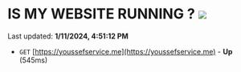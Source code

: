 # IS MY WEBSITE RUNNING ? [![](https://img.shields.io/static/v1?label=Sponsor&message=%E2%9D%A4&logo=GitHub&color=%23fe8e86)](https://github.com/sponsors/<username>)

Last updated: **1/11/2024, 4:51:12 PM**

- `GET` [https://youssefservice.me](https://youssefservice.me) - **Up** (545ms)
